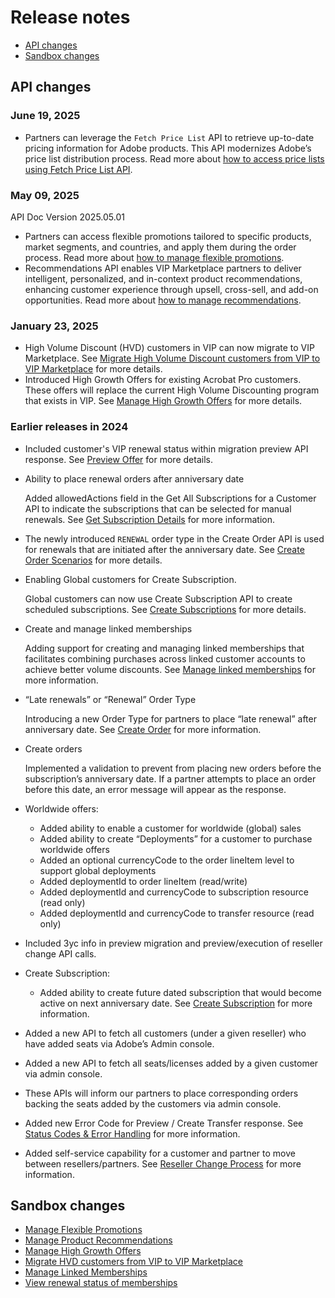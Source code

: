 # Release notes

- [API changes](#api-changes)
- [Sandbox changes](#sandbox-changes)

## API changes

### June 19, 2025

- Partners can leverage the `Fetch Price List` API to retrieve up-to-date pricing information for Adobe products. This API modernizes Adobe’s price list distribution process. Read more about [how to access price lists using Fetch Price List API](../manage_pricing/index.md).

### May 09, 2025

API Doc Version 2025.05.01

- Partners can access flexible promotions tailored to specific products, market segments, and countries, and apply them during the order process. Read more about [how to manage flexible promotions](../flex_promo/index.md).
- Recommendations API enables VIP Marketplace partners to deliver intelligent, personalized, and in-context product recommendations, enhancing customer experience through upsell, cross-sell, and add-on opportunities. Read more about [how to manage recommendations](../recommendations/index.md).

### January 23, 2025

- High Volume Discount (HVD) customers in VIP can now migrate to VIP Marketplace. See [Migrate High Volume Discount customers from VIP to VIP Marketplace](../migration/migrate_hvd.md) for more details.
- Introduced High Growth Offers for existing Acrobat Pro customers. These offers will replace the current High Volume Discounting program that exists in VIP.  See [Manage High Growth Offers](../customer_account/high_growth.md) for more details.

### Earlier releases in 2024

- Included customer's VIP renewal status within migration preview API response. See [Preview Offer](../migration/preview_offers.md) for more details.
- Ability to place renewal orders after anniversary date

  Added allowedActions field in the Get All Subscriptions for a Customer API to indicate the subscriptions that can be selected for manual renewals. See [Get Subscription Details](../subscription_management/get_details.md) for more information.

- The newly introduced `RENEWAL` order type in the Create Order API is used for renewals that are initiated after the anniversary date. See [Create Order Scenarios](../order_management/order_scenarios.md) for more details.
- Enabling Global customers for Create Subscription.

  Global customers can now use Create Subscription API to create scheduled subscriptions. See [Create Subscriptions](../subscription_management/create_subscription.md) for more details.

- Create and manage linked memberships

  Adding support for creating and managing linked memberships that facilitates combining purchases across linked customer accounts to achieve better volume discounts. See [Manage linked memberships](../customer_account/linked_membership.md) for more information.

- “Late renewals” or “Renewal” Order Type

  Introducing a new Order Type for partners to place “late renewal” after anniversary date. See  [Create Order](../order_management/create_order.md) for more information.

- Create orders

  Implemented a validation to prevent from placing new orders before the subscription’s anniversary date. If a partner attempts to place an order before this date, an error message will appear as the response.

- Worldwide offers:

  - Added ability to enable a customer for worldwide (global) sales
  - Added ability to create “Deployments” for a customer to purchase worldwide offers
  - Added an optional currencyCode to the order lineItem level to support global deployments
  - Added deploymentId to order lineItem (read/write)
  - Added deploymentId and currencyCode to subscription resource (read only)
  - Added deploymentId and currencyCode to transfer resource (read only)

- Included 3yc info in preview migration and preview/execution of reseller change API calls.

- Create Subscription:

  - Added ability to create future dated subscription that would become active on next anniversary date. See [Create Subscription](../subscription_management/create_subscription.md) for more information.

- Added a new API to fetch all customers (under a given reseller) who have added seats via Adobe’s Admin console.
- Added a new API to fetch all seats/licenses added by a given customer via admin console.
- These APIs will inform our partners to place corresponding orders backing the seats added by the customers via admin console.
- Added new Error Code for Preview / Create Transfer response. See [Status Codes & Error Handling](../references/error_handling.md) for more information.
- Added self-service capability for a customer and partner to move between resellers/partners. See [Reseller Change Process](../reseller_change/index.md) for more information.

## Sandbox changes

- [Manage Flexible Promotions](/src/pages/sandbox/sandbox_portal/flex_promo/index.md)
- [Manage Product Recommendations](/src/pages/sandbox/sandbox_portal/recommendations/index.md)
- [Manage High Growth Offers](/src/pages/sandbox/sandbox_portal/high_growth_offer/high_growth.md)
- [Migrate HVD customers from VIP to VIP Marketplace](/src/pages/sandbox/sandbox_portal/migrate_hvd_customers/migrate_hvd_customers.md)
- [Manage Linked Memberships](/src/pages/sandbox/sandbox_portal/linked_memberships/index.md)
- [View renewal status of memberships](/src/pages/sandbox/sandbox_portal/transfer_memberships/index.md)
